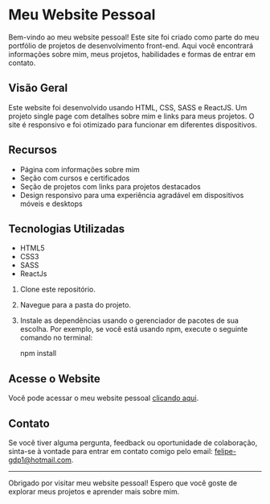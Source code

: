 # Meu Website Pessoal

Bem-vindo ao meu website pessoal! Este site foi criado como parte do meu portfólio de projetos de desenvolvimento front-end. Aqui você encontrará informações sobre mim, meus projetos, habilidades e formas de entrar em contato.

## Visão Geral

Este website foi desenvolvido usando HTML, CSS, SASS e ReactJS. Um projeto single page com detalhes sobre mim e links para meus projetos. O site é responsivo e foi otimizado para funcionar em diferentes dispositivos.

## Recursos

- Página com informações sobre mim
- Seção com cursos e certificados
- Seção de projetos com links para projetos destacados
- Design responsivo para uma experiência agradável em dispositivos móveis e desktops

## Tecnologias Utilizadas

- HTML5
- CSS3
- SASS
- ReactJs

1. Clone este repositório.
2. Navegue para a pasta do projeto.
3. Instale as dependências usando o gerenciador de pacotes de sua escolha. Por exemplo, se você está usando npm, execute o seguinte comando no terminal:

   npm install

## Acesse o Website

Você pode acessar o meu website pessoal [clicando aqui](https://felipebds.github.io/Personal-SiteREACT-SASS/).

## Contato

Se você tiver alguma pergunta, feedback ou oportunidade de colaboração, sinta-se à vontade para entrar em contato comigo pelo email: felipe-gdp1@hotmail.com.

---

Obrigado por visitar meu website pessoal! Espero que você goste de explorar meus projetos e aprender mais sobre mim.
